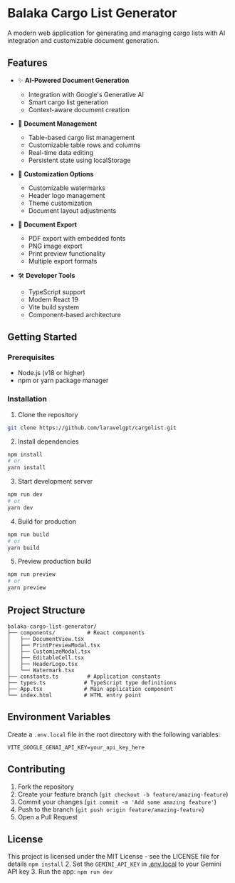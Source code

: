 # Balaka Cargo List Generator

A modern web application for generating and managing cargo lists with AI integration and customizable document generation.

## Features

- ✨ **AI-Powered Document Generation**
  - Integration with Google's Generative AI
  - Smart cargo list generation
  - Context-aware document creation

- 📝 **Document Management**
  - Table-based cargo list management
  - Customizable table rows and columns
  - Real-time data editing
  - Persistent state using localStorage

- 🎨 **Customization Options**
  - Customizable watermarks
  - Header logo management
  - Theme customization
  - Document layout adjustments

- 📄 **Document Export**
  - PDF export with embedded fonts
  - PNG image export
  - Print preview functionality
  - Multiple export formats

- 🛠️ **Developer Tools**
  - TypeScript support
  - Modern React 19
  - Vite build system
  - Component-based architecture

## Getting Started

### Prerequisites
- Node.js (v18 or higher)
- npm or yarn package manager

### Installation
1. Clone the repository
```bash
git clone https://github.com/laravelgpt/cargolist.git
```

2. Install dependencies
```bash
npm install
# or
yarn install
```

3. Start development server
```bash
npm run dev
# or
yarn dev
```

4. Build for production
```bash
npm run build
# or
yarn build
```

5. Preview production build
```bash
npm run preview
# or
yarn preview
```

## Project Structure

```
balaka-cargo-list-generator/
├── components/          # React components
│   ├── DocumentView.tsx
│   ├── PrintPreviewModal.tsx
│   ├── CustomizeModal.tsx
│   ├── EditableCell.tsx
│   ├── HeaderLogo.tsx
│   └── Watermark.tsx
├── constants.ts         # Application constants
├── types.ts            # TypeScript type definitions
├── App.tsx             # Main application component
└── index.html          # HTML entry point
```

## Environment Variables

Create a `.env.local` file in the root directory with the following variables:

```
VITE_GOOGLE_GENAI_API_KEY=your_api_key_here
```

## Contributing

1. Fork the repository
2. Create your feature branch (`git checkout -b feature/amazing-feature`)
3. Commit your changes (`git commit -m 'Add some amazing feature'`)
4. Push to the branch (`git push origin feature/amazing-feature`)
5. Open a Pull Request

## License

This project is licensed under the MIT License - see the LICENSE file for details
   `npm install`
2. Set the `GEMINI_API_KEY` in [.env.local](.env.local) to your Gemini API key
3. Run the app:
   `npm run dev`
